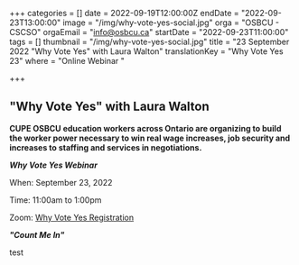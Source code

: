 +++
categories = []
date = 2022-09-19T12:00:00Z
endDate = "2022-09-23T13:00:00"
image = "/img/why-vote-yes-social.jpg"
orga = "OSBCU - CSCSO"
orgaEmail = "info@osbcu.ca"
startDate = "2022-09-23T11:00:00"
tags = []
thumbnail = "/img/why-vote-yes-social.jpg"
title = "23 September 2022 \"Why Vote Yes\" with Laura Walton"
translationKey = "Why Vote Yes 23"
where = "Online Webinar "

+++
## "Why Vote Yes" with Laura Walton

**CUPE OSBCU education workers across Ontario are organizing to build the worker power necessary to win real wage increases, job security and increases to staffing and services in negotiations.**

**_Why Vote Yes Webinar_**

When: September 23, 2022

Time: 11:00am to 1:00pm

Zoom: [Why Vote Yes Registration](https://us02web.zoom.us/webinar/register/WN_Eli2YaqCQHil8RFZFz7S9A)

**_"Count Me In"_**


test
